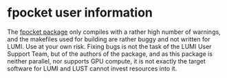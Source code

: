 # fpocket user information

The [fpocket package](https://github.com/Discngine/fpocket/tree/master)
only compiles with a rather high number of warnings, and the makefiles
used for building are rather buggy and not written for LUMI. Use at your own risk.
Fixing bugs is not the task of the LUMI User Support Team, but of the authors of the
package, and as this package is neither parallel, nor supports GPU compute, it is not
exactly the target software for LUMI and LUST cannot invest resources into it.
